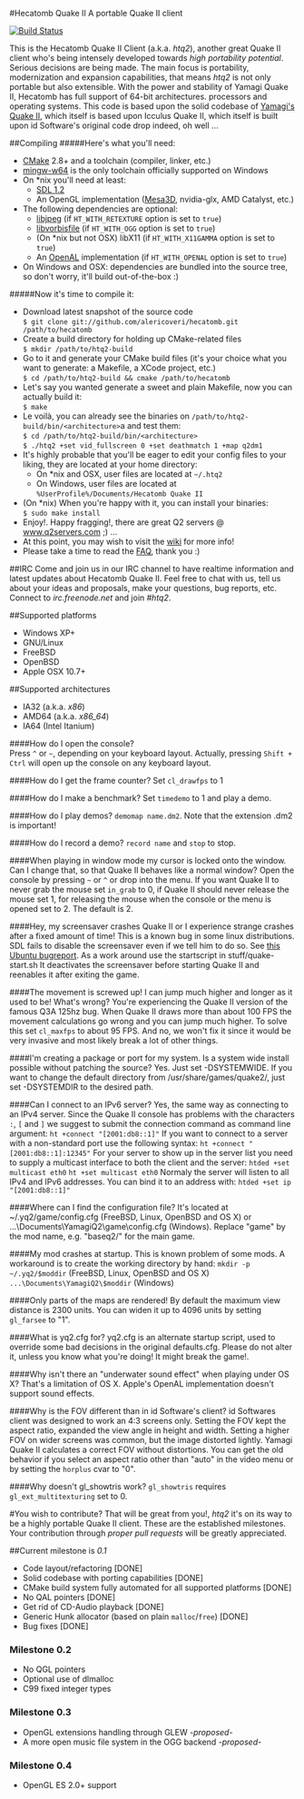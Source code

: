 #Hecatomb Quake II
A portable Quake II client  

[![Build Status](https://drone.io/github.com/alericoveri/hecatomb/status.png)](https://drone.io/github.com/alericoveri/hecatomb/latest)

This is the Hecatomb Quake II Client (a.k.a. *htq2*), another great Quake II client who's being intensely developed towards *high portability potential*. Serious decisions are being made. 
The main focus is portability, modernization and expansion capabilities, that means *htq2* is not only portable but also extensible. 
With the power and stability of Yamagi Quake II, 
Hecatomb has full support of 64-bit architectures.
processors and operating systems. This code is based upon the solid codebase of [Yamagi's Quake II](http://github.com/yquake2), which itself is based upon Icculus Quake II, which itself is built upon id
Software's original code drop indeed, oh well ... 

##Compiling
#####Here's what you'll need:
* [CMake](http://www.cmake.org) 2.8+ and a toolchain (compiler, linker, etc.)
* [mingw-w64](http://mingw-w64.sourceforge.net/) is the only toolchain officially supported on Windows
* On *nix you'll need at least: 
  * [SDL 1.2](http://www.libsdl.org/)
  * An OpenGL implementation ([Mesa3D](http://www.mesa3d.org), nvidia-glx, AMD Catalyst, etc.)
* The following dependencies are optional:
  * [libjpeg](http://www.ijg.org/) (if `HT_WITH_RETEXTURE` option is set to `true`)
  * [libvorbisfile](http://www.vorbis.com/) (if `HT_WITH_OGG` option is set to `true`)
  * (On *nix but not OSX) libX11 (if `HT_WITH_X11GAMMA` option is set to `true`)
  * An [OpenAL](http://connect.creativelabs.com/openal) implementation (if `HT_WITH_OPENAL` option is set to `true`)
* On Windows and OSX: dependencies are bundled into the source tree, so don't worry, it'll build out-of-the-box :)

#####Now it's time to compile it:
* Download latest snapshot of the source code  
  `$ git clone git://github.com/alericoveri/hecatomb.git /path/to/hecatomb`
* Create a build directory for holding up CMake-related files  
  `$ mkdir /path/to/htq2-build`
* Go to it and generate your CMake build files (it's your choice what you want to generate: a Makefile, a XCode project, etc.)  
  `$ cd /path/to/htq2-build && cmake /path/to/hecatomb`
* Let's say you wanted generate a sweet and plain Makefile, now you can actually build it:  
  `$ make`
* Le voilà, you can already see the binaries on `/path/to/htq2-build/bin/<architecture>`a and test them:  
  `$ cd /path/to/htq2-build/bin/<architecture>`  
  `$ ./htq2 +set vid_fullscreen 0 +set deathmatch 1 +map q2dm1`
* It's highly probable that you'll be eager to edit your config files to your liking, they are located at your home directory:
  * On *nix and OSX, user files are located at `~/.htq2`
  * On Windows, user files are located at `%UserProfile%/Documents/Hecatomb Quake II`
* (On *nix) When you're happy with it, you can install your binaries:  
  `$ sudo make install`
* Enjoy!. Happy fragging!, there are great Q2 servers @ www.q2servers.com ;) ...
* At this point, you may wish to visit the [wiki](https://github.com/alericoveri/hecatomb/wiki) for more info!
* Please take a time to read the [FAQ](https://github.com/alericoveri/hecatomb/wiki/FAQ), thank you :)

##IRC
Come and join us in our IRC channel to have realtime information and latest updates about Hecatomb Quake II.
Feel free to chat with us, tell us about your ideas and proposals, make your questions, bug reports, etc.
Connect to *irc.freenode.net* and join *#htq2*.

##Supported platforms
* Windows XP+
* GNU/Linux
* FreeBSD
* OpenBSD
* Apple OSX 10.7+

##Supported architectures
* IA32  (a.k.a. *x86*)
* AMD64 (a.k.a. *x86_64*)
* IA64 (Intel Itanium)

####How do I open the console?   
Press `^` or `~`, depending on your keyboard layout.
Actually, pressing `Shift + Ctrl` will open up the console on any keyboard layout.

####How do I get the frame counter?
Set `cl_drawfps` to 1

####How do I make a benchmark?
Set `timedemo` to 1 and play a demo.

####How do I play demos?
`demomap name.dm2`. Note that the extension .dm2 is important!

####How do I record a demo?
`record name` and `stop` to stop.

####When playing in window mode my cursor is locked onto the window. Can I change
that, so that Quake II behaves like a normal window?
Open the console by pressing `~` or `^` or drop into the menu. If you want Quake
II to never  grab the mouse set `in_grab` to 0, if Quake II should never
release the mouse set 1, for releasing the mouse when the console or the
menu is opened set to 2. The default is 2.

####Hey, my screensaver crashes Quake II or I experience strange crashes after a
fixed amount of time!
This is a known bug in some linux distributions. SDL fails to disable
the screensaver even if we tell him to do so. See [this Ubuntu bugreport](https://bugs.launchpad.net/ubuntu/+source/gnome-screensaver/+bug/32457).
As a work around use the startscript in stuff/quake-start.sh It deactivates
the screensaver before starting Quake II and reenables it after exiting the
game.

####The movement is screwed up! I can jump much higher and longer as it used to be! What's wrong?
You're experiencing the Quake II version of the famous Q3A 125hz bug.
When Quake II draws more than about 100 FPS the movement calculations go
wrong and you can jump much higher. To solve this set `cl_maxfps` to about
95 FPS. And no, we won't fix it since it would be very invasive and most
likely break a lot of other things.

####I'm creating a package or port for my system. Is a system wide install
possible without patching the source?
Yes. Just set -DSYSTEMWIDE. If you want to change the default
directory from /usr/share/games/quake2/, just set -DSYSTEMDIR
to the desired path.

####Can I connect to an IPv6 server?
Yes, the same way as connecting to an IPv4 server. Since the Quake II console
has problems with the characters `:`, `[` and `]` we suggest to submit the
connection command as command line argument:
  `ht +connect "[2001:db8::1]"`
If you want to connect to a server with a non-standard port use the following
syntax:
  `ht +connect "[2001:db8::1]:12345"`
For your server to show up in the server list you need to supply a multicast
interface to both the client and the server:
  `htded +set multicast eth0`
  `ht +set multicast eth0`
Normaly the server will listen to all IPv4 and IPv6 addresses. You can bind
it to an address with:
  `htded +set ip "[2001:db8::1]"`

####Where can I find the configuration file?
It's located at ~/.yq2/game/config.cfg (FreeBSD, Linux, OpenBSD and OS X) or
...\Documents\YamagiQ2\game\config.cfg (Windows). Replace "game" by the mod
name, e.g. "baseq2/" for the main game.

####My mod crashes at startup.
This is known problem of some mods. A workaround is to create the working
directory by hand:
  `mkdir -p ~/.yq2/$moddir` (FreeBSD, Linux, OpenBSD and OS X)
  `...\Documents\YamagiQ2\$moddir` (Windows)

####Only parts of the maps are rendered!
By default the maximum view distance is 2300 units. You can widen it up
to 4096 units by setting `gl_farsee` to "1".

####What is yq2.cfg for?
yq2.cfg is an alternate startup script, used to override some bad
decisions in the original defaults.cfg. Please do not alter it,
unless you know what you're doing! It might break the game!.

####Why isn't there an "underwater sound effect" when playing under OS X?
That's a limitation of OS X. Apple's OpenAL implementation doesn't
support sound effects.

####Why is the FOV different than in id Software's client?
id Softwares client was designed to work an 4:3 screens only. Setting
the FOV kept the aspect ratio, expanded the view angle in height and 
width. Setting a higher FOV on wider screens was common, but the image
distorted lightly. Yamagi Quake II calculates a correct FOV without
distortions. You can get the old behavior if you select an aspect
ratio other than "auto" in the video menu or by setting the `horplus`
cvar to "0".

####Why doesn't gl_showtris work?
`gl_showtris` requires `gl_ext_multitexturing` set to 0.

#You wish to contribute?
That will be great from you!, *htq2* it's on its way to be a highly portable Quake II client.
These are the established milestones. Your contribution through *proper pull requests* will
be greatly appreciated.

##Current milestone is *0.1*
* Code layout/refactoring [DONE]
* Solid codebase with porting capabilities [DONE]
* CMake build system fully automated for all supported platforms [DONE]
* No QAL pointers [DONE]
* Get rid of CD-Audio playback [DONE]
* Generic Hunk allocator (based on plain `malloc`/`free`) [DONE]
* Bug fixes [DONE]

### Milestone 0.2
* No QGL pointers
* Optional use of dlmalloc
* C99 fixed integer types

### Milestone 0.3
* OpenGL extensions handling through GLEW *-proposed-*
* A more open music file system in the OGG backend *-proposed-*

### Milestone 0.4
* OpenGL ES 2.0+ support
